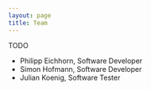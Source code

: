 ```yaml
---
layout: page
title: Team
---
```


TODO

* Philipp Eichhorn, Software Developer
* Simon Hofmann, Software Developer
* Julian Koenig, Software Tester 
